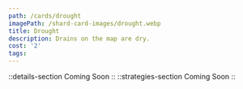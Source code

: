 ```yaml
---
path: /cards/drought
imagePath: /shard-card-images/drought.webp
title: Drought
description: Drains on the map are dry.
cost: '2'
tags:
---
```

::details-section
Coming Soon
::
::strategies-section
Coming Soon
::